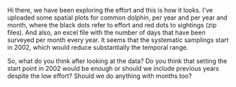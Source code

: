 Hi there, 
we have been exploring the effort and this is how it looks. 
I've uploaded some spatial plots for common dolphin, per year and per year and month, where the black dots refer to effort and red dots to sightings (zip files). And also, an excel file with the number of days that have been surveyed per month every year.
It seems that the systematic samplings start in 2002, which would reduce substantially the temporal range. 

So, what do you think after looking at the data? Do you think that setting the start point in 2002 would be enough or should we include previous years despite the low effort? Should we do anything with months too?

